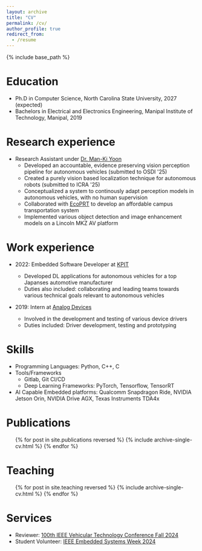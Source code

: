 ```yaml
---
layout: archive
title: "CV"
permalink: /cv/
author_profile: true
redirect_from:
  - /resume
---
```


{% include base_path %}

Education
======
* Ph.D in Computer Science, North Carolina State University, 2027 (expected)
* Bachelors in Electrical and Electronics Engineering, Manipal Institute of Technology, Manipal, 2019

Research experience
======
* Research Assistant under [Dr. Man-Ki Yoon](https://mankiyoon.github.io)
  * Developed an accountable, evidence preserving vision perception pipeline for autonomous vehicles (submitted to OSDI '25)
  * Created a purely vision based localization technique for autonomous robots (submitted to ICRA '25)
  * Conceptualized a system to continously adapt perception models in autonomous vehicles, with no human supervision
  * Collaborated with [EcoPRT](https://ecoprt.com) to develop an affordable campus transportation system
  * Implemented various object detection and image enhancement models on a Lincoln MKZ AV platform 

Work experience
======
* 2022: Embedded Software Developer at [KPIT](https://www.kpit.com)
  * Developed DL applications for autonomous vehicles for a top Japanses automotive manufacturer
  * Duties also included: collaborating and leading teams towards various technical goals relevant to autonomous vehicles

* 2019: Intern at [Analog Devices](https://www.analog.com/en/index.html)
  * Involved in the development and testing of various device drivers 
  * Duties included: Driver development, testing and prototyping

Skills
======
* Programming Languages: Python, C++, C
* Tools/Frameworks
  * Gitlab, Git CI/CD
  * Deep Learning Frameworks: PyTorch, Tensorflow, TensorRT
* AI Capable Embedded platforms: Qualcomm Snapdragon Ride, NVIDIA Jetson Orin, NVIDIA Drive AGX, Texas Instruments TDA4x

Publications
======
  <ul>{% for post in site.publications reversed %}
    {% include archive-single-cv.html %}
  {% endfor %}</ul>
  
Teaching
======
  <ul>{% for post in site.teaching reversed %}
    {% include archive-single-cv.html %}
  {% endfor %}</ul>

Services
========

* Reviewer: [100th IEEE Vehicular Technology Conference Fall 2024](https://events.vtsociety.org/vtc2024-fall/)
* Student Volunteer: [IEEE Embedded Systems Week 2024](https://esweek.org)
